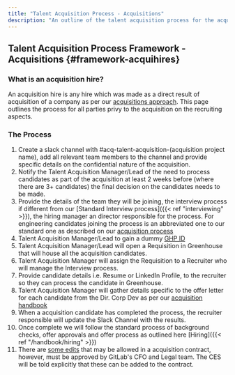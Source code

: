 ```yaml
---
title: "Talent Acquisition Process - Acquisitions"
description: "An outline of the talent acquisition process for the acquition hires."
---
```




## Talent Acquisition Process Framework - Acquisitions {#framework-acquihires}

### What is an acquisition hire?

An acquisition hire is any hire which was made as a direct result of acquisition of a company as per our [acquisitions approach](https://about.gitlab.com/handbook/acquisitions). This page outlines the process for all parties privy to the acquisition on the recruiting aspects.

### The Process

1. Create a slack channel with #acq-talent-acquisition-(acquisition project name), add all relevant team members to the channel and provide specific details on the confidential nature of the acquisition.
1. Notify the Talent Acquisition Manager/Lead of the need to process candidates as part of the acquisition at least 2 weeks before (where there are 3+ candidates) the final decision on the candidates needs to be made.
1. Provide the details of the team they will be joining, the interview process if different from our [Standard Interview process]({{< ref "interviewing" >}}), the hiring manager an director responsible for the process. For engineering candidates joining the process is an abbreviated one to our standard one as described on our [acquisition process](https://about.gitlab.com/handbook/acquisitions/acquisition-process#early-diligence)
1. Talent Acquisition Manager/Lead to gain a dummy [GHP ID](/handbook/finance/financial-planning-and-analysis/#headcount-and-the-talent-acquisition-single-source-of-truth)
1. Talent Acquisition Manager/Lead will open a Requisition in Greenhouse that will house all the acquisition candidates.
1. Talent Acquisition Manager will assign the Requisition to a Recruiter who will manage the Interview process.
1. Provide candidate details i.e. Resume or LinkedIn Profile, to the recruiter so they can process the candidate in Greenhouse.
1. Talent Acquisition Manager will gather details specific to the offer letter for each candidate from the Dir. Corp Dev as per our [acquisition handbook](https://about.gitlab.com/handbook/acquisitions#what-we-offer)
1. When a acquisition candidate has completed the process, the recruiter responsible will update the Slack Channel with the results.
1. Once complete we will follow the standard process of background checks, offer approvals and offer process as outlined here [Hiring]({{< ref "/handbook/hiring" >}})
1. There are [some edits](https://docs.google.com/document/d/1UEcqbj-DUPtpWf-_WZfRoiSGgqE8bXwIoToEOUAHhmM/edit) that may be allowed in a acquisition contract, however, must be approved by GitLab's CFO and Legal team. The CES will be told explicitly that these can be added to the contract.
